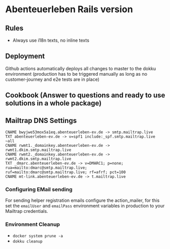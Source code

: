 # Abenteuerleben Rails version

## Rules
- Always use i18n texts, no inline texts

## Deployment

Github actions automatically deploys all changes to master to the dokku environment (production has to be triggered manually as long as no customer-journey and e2e tests are in place)

## Cookbook (Answer to questions and ready to use solutions in a whole package)

## Mailtrap DNS Settings
```
CNAME bwyjwe53mox5a1eq.abenteuerleben-ev.de -> smtp.mailtrap.live
TXT abenteuerleben-ev.de -> v=spf1 include:_spf.smtp.mailtrap.live ~all
CNAME rwmt1._domainkey.abenteuerleben-ev.de -> rwmt1.dkim.smtp.mailtrap.live
CNAME rwmt2._domainkey.abenteuerleben-ev.de -> rwmt2.dkim.smtp.mailtrap.live
TXT _dmarc.abenteuerleben-ev.de -> v=DMARC1; p=none; rua=mailto:dmarc@smtp.mailtrap.live; ruf=mailto:dmarc@smtp.mailtrap.live; rf=afrf; pct=100
CNAME mt-link.abenteuerleben-ev.de -> t.mailtrap.live
```

### Configuring EMail sending
For sending helper registration emails configure the action_mailer, for this set the `emailUser` and `emailPass`
environment variables in production to your Mailtrap credentials.

### Environment Cleanup
- `docker system prune -a`
- `dokku cleanup`
